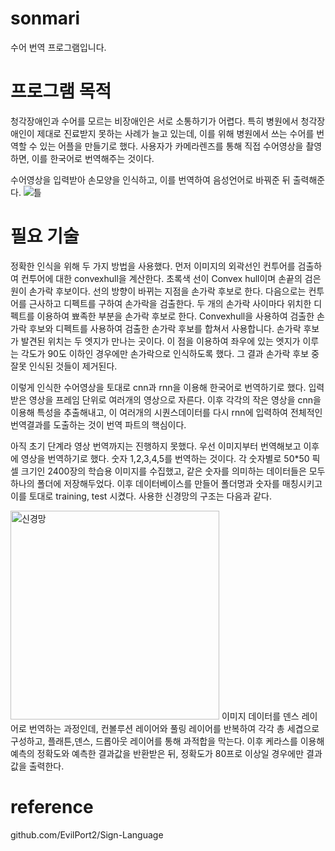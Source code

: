 # sonmari
수어 번역 프로그램입니다.

# 프로그램 목적
청각장애인과 수어를 모르는 비장애인은 서로 소통하기가 어렵다. 특히 병원에서 청각장애인이 제대로 진료받지 못하는 사례가 늘고 있는데,
이를 위해 병원에서 쓰는 수어를 번역할 수 있는 어플을 만들기로 했다.
사용자가 카메라렌즈를 통해 직접 수어영상을 촬영하면, 이를 한국어로 번역해주는 것이다.

수어영상을 입력받아 손모양을 인식하고, 이를 번역하여 음성언어로 바꿔준 뒤 출력해준다.
![틀](https://user-images.githubusercontent.com/74365895/101729534-a71f9800-3afb-11eb-8a29-49b4a98d48f5.jpg)

# 필요 기술

정확한 인식을 위해 두 가지 방법을 사용했다. 먼저 이미지의 외곽선인 컨투어를 검출하여 컨투어에 대한 convexhull을 계산한다. 초록색 선이 Convex hull이며 손끝의 검은 원이 손가락 후보이다. 선의 방향이 바뀌는 지점을 손가락 후보로 한다. 
다음으로는 컨투어를 근사하고 디펙트를 구하여 손가락을 검출한다. 두 개의 손가락 사이마다 위치한 디펙트를 이용하여 뾰족한 부분을 손가락 후보로 한다.
Convexhull을 사용하여 검출한 손가락 후보와 디펙트를 사용하여 검출한 손가락 후보를 합쳐서 사용합니다. 손가락 후보가 발견된 위치는 두 엣지가 만나는 곳이다. 이 점을 이용하여 좌우에 있는 엣지가 이루는 각도가 90도 이하인 경우에만 손가락으로 인식하도록 했다. 그 결과 손가락 후보 중 잘못 인식된 것들이 제거된다.

이렇게 인식한 수어영상을 토대로 cnn과 rnn을 이용해 한국어로 번역하기로 했다. 입력받은 영상을 프레임 단위로 여러개의 영상으로 자른다. 이후 각각의 작은 영상을 cnn을 이용해 특성을 추출해내고, 이 여러개의 시퀀스데이터를 다시 rnn에 입력하여 전체적인 번역결과를 도출하는 것이 번역 파트의 핵심이다.

아직 초기 단계라 영상 번역까지는 진행하지 못했다. 
우선 이미지부터 번역해보고 이후에 영상을 번역하기로 했다. 숫자 1,2,3,4,5를 번역하는 것이다. 
각 숫자별로 50*50 픽셀 크기인 2400장의 학습용 이미지를 수집했고, 같은 숫자를 의미하는 데이터들은 모두 하나의 폴더에 저장해두었다. 이후 데이터베이스를 만들어 폴더명과 숫자를 매칭시키고
이를 토대로 training, test 시켰다.
사용한 신경망의 구조는 다음과 같다.

<img width="334" alt="신경망" src="https://user-images.githubusercontent.com/74365895/101729589-c61e2a00-3afb-11eb-9653-f9ff3c19d05c.png">
이미지 데이터를 덴스 레이어로 번역하는 과정인데, 컨볼루션 레이어와 풀링 레이어를 반복하여 각각 총 세겹으로 구성하고, 플래튼,덴스, 드롭아웃 레이어를 통해 과적합을 막는다.
이후 케라스를 이용해 예측의 정확도와 예측한 결과값을 반환받은 뒤, 정확도가 80프로 이상일 경우에만 결과값을 출력한다.



# reference
github.com/EvilPort2/Sign-Language



